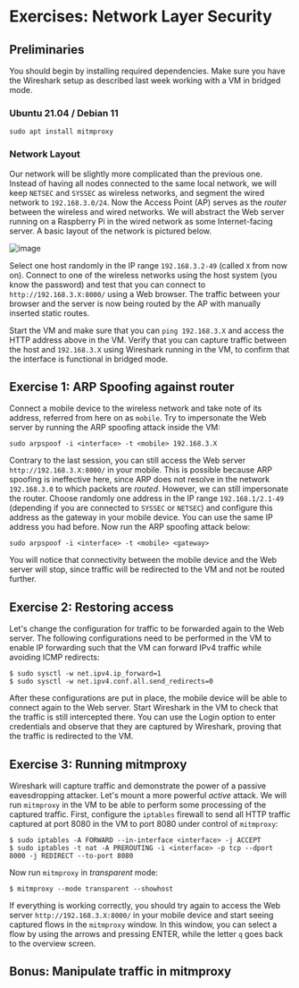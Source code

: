 # Exercises: Network Layer Security


## Preliminaries

You should begin by installing required dependencies. Make sure you have the Wireshark setup as described last week working with a VM in bridged mode.

### Ubuntu 21.04 / Debian 11

```
sudo apt install mitmproxy
```

### Network Layout

Our network will be slightly more complicated than the previous one. Instead of having all nodes connected to the same local network, we will keep `NETSEC` and `SYSSEC` as wireless networks, and segment the wired network to `192.168.3.0/24`. Now the Access Point (AP) serves as the _router_ between the wireless and wired networks. We will abstract the Web server running on a Raspberry Pi in the wired network as some Internet-facing server. A basic layout of the network is pictured below.

![image](https://github.com/lenerd/au-syssec-e21-exercises/blob/master/05_network_layer_security/network-layout.png)

Select one host randomly in the IP range `192.168.3.2-49` (called `X` from now on).
Connect to one of the wireless networks using the host system (you know the password) and test that you can connect to `http://192.168.3.X:8000/` using a Web browser.
The traffic between your browser and the server is now being routed by the AP with manually inserted static routes.

Start the VM and make sure that you can `ping 192.168.3.X` and access the HTTP address above in the VM.
Verify that you can capture traffic between the host and `192.168.3.X` using Wireshark running in the VM, to confirm that the interface is functional in bridged mode.

## Exercise 1: ARP Spoofing against router

Connect a mobile device to the wireless network and take note of its address, referred from here on as `mobile`. Try to impersonate the Web server by running the ARP spoofing attack inside the VM:

```
sudo arpspoof -i <interface> -t <mobile> 192.168.3.X
```

Contrary to the last session, you can still access the Web server `http://192.168.3.X:8000/` in your mobile. This is possible because ARP spoofing is ineffective here, since ARP does not resolve in the network `192.168.3.0` to which packets are _routed_. However, we can still impersonate the router. Choose randomly one address in the IP range `192.168.1/2.1-49` (depending if you are connected to `SYSSEC` or `NETSEC`) and configure this address as the gateway in your mobile device. You can use the same IP address you had before. Now run the ARP spoofing attack below:

```
sudo arpspoof -i <interface> -t <mobile> <gateway>
```

You will notice that connectivity between the mobile device and the Web server will stop, since traffic will be redirected to the VM and not be routed further.

## Exercise 2: Restoring access

Let's change the configuration for traffic to be forwarded again to the Web server.
The following configurations need to be performed in the VM to enable IP forwarding such that the VM can forward IPv4 traffic while avoiding ICMP redirects:

```
$ sudo sysctl -w net.ipv4.ip_forward=1
$ sudo sysctl -w net.ipv4.conf.all.send_redirects=0

```

After these configurations are put in place, the mobile device will be able to connect again to the Web server.
Start Wireshark in the VM to check that the traffic is still intercepted there. You can use the Login option to enter credentials and observe that they are captured by Wireshark, proving that the traffic is redirected to the VM.

## Exercise 3: Running mitmproxy

Wireshark will capture traffic and demonstrate the power of a passive eavesdropping attacker. Let's mount a more powerful _active_ attack.
We will run `mitmproxy` in the VM to be able to perform some processing of the captured traffic. First, configure the `iptables` firewall to send all HTTP traffic captured at port 8080 in the VM to port 8080 under control of `mitmproxy`:

```
$ sudo iptables -A FORWARD --in-interface <interface> -j ACCEPT
$ sudo iptables -t nat -A PREROUTING -i <interface> -p tcp --dport 8000 -j REDIRECT --to-port 8080
```

Now run `mitmproxy` in _transparent_ mode:

```
$ mitmproxy --mode transparent --showhost
```

If everything is working correctly, you should try again to access the Web server `http://192.168.3.X:8000/` in your mobile device and start seeing captured flows in the `mitmproxy` window.
In this window, you can select a flow by using the arrows and pressing ENTER, while the letter `q` goes back to the overview screen.

## Bonus: Manipulate traffic in mitmproxy

